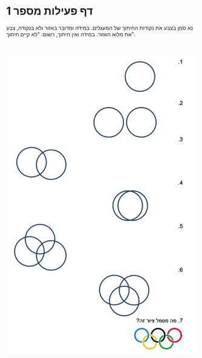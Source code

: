 # דף פעילות מספר 1 #

נא סמן בצבע את נקודות החיתוך של המעגלים. 
במידה ומדובר באזור ולא בנקודה, צבע את מלוא האזור.
במידה ואין חיתוך, רשום: "לא קיים חיתוך".

<br>
<br>

<div id="container" align="center">
  <img src="img01.png" title=""/>
</div>

<br>
<br>
